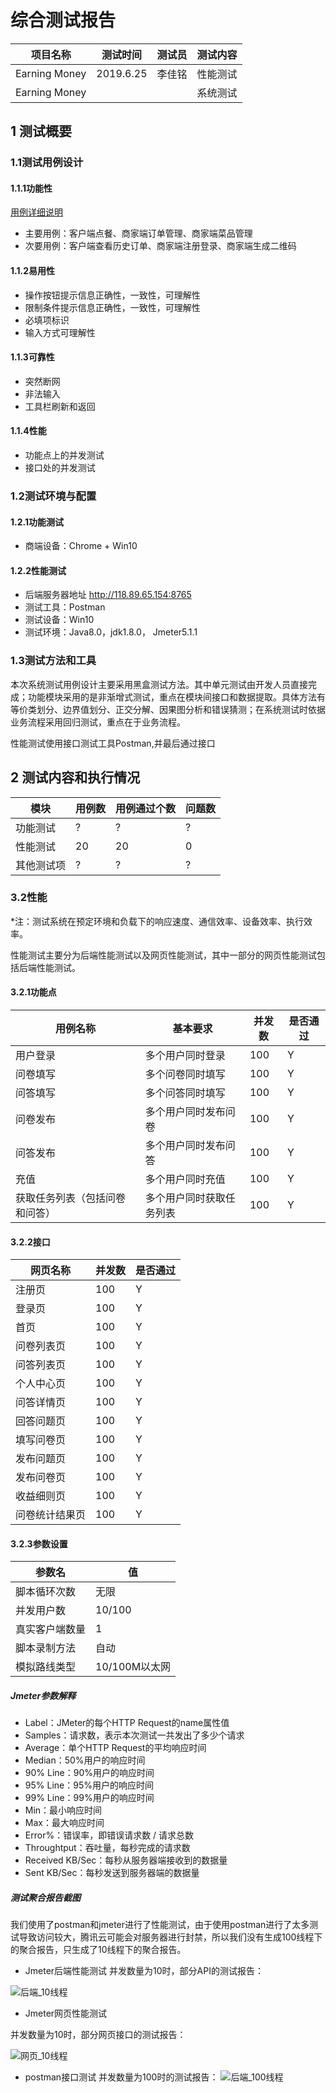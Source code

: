 # 综合测试报告

| 项目名称 | 测试时间 | 测试员 | 测试内容 |
| -------- | -------- | ------ | -------- |
| Earning Money | 2019.6.25 | 李佳铭 | 性能测试 |
| Earning Money |  |  | 系统测试 |

## 1 测试概要
### 1.1测试用例设计
#### 1.1.1功能性
[用例详细说明](../UseCases/README.md)

- 主要用例：客户端点餐、商家端订单管理、商家端菜品管理
- 次要用例：客户端查看历史订单、商家端注册登录、商家端生成二维码

#### 1.1.2易用性

- 操作按钮提示信息正确性，一致性，可理解性
- 限制条件提示信息正确性，一致性，可理解性
- 必填项标识
- 输入方式可理解性


#### 1.1.3可靠性

- 突然断网
- 非法输入
- 工具栏刷新和返回

#### 1.1.4性能
- 功能点上的并发测试
- 接口处的并发测试

### 1.2测试环境与配置
#### 1.2.1功能测试
 - 商端设备：Chrome + Win10

#### 1.2.2性能测试
 - 后端服务器地址 http://118.89.65.154:8765
 - 测试工具：Postman
 - 测试设备：Win10
 - 测试环境：Java8.0，jdk1.8.0， Jmeter5.1.1

 ### 1.3测试方法和工具

本次系统测试用例设计主要采用黑盒测试方法。其中单元测试由开发人员直接完成；功能模块采用的是非渐增式测试，重点在模块间接口和数据提取。具体方法有等价类划分、边界值划分、正交分解、因果图分析和错误猜测；在系统测试时依据业务流程采用回归测试，重点在于业务流程。

性能测试使用接口测试工具Postman,并最后通过接口


## 2 测试内容和执行情况
| 模块 | 用例数 | 用例通过个数 | 问题数 |
| ---- | ------ | ------------ | ------ |
| 功能测试 | ? | ? | ? |
| 性能测试 | 20 | 20 | 0 |
| 其他测试项 | ? | ? | ? |



### 3.2性能

*注：测试系统在预定环境和负载下的响应速度、通信效率、设备效率、执行效率。

性能测试主要分为后端性能测试以及网页性能测试，其中一部分的网页性能测试包括后端性能测试。


#### 3.2.1功能点

| 用例名称 | 基本要求 | 并发数 | 是否通过 |
|-------|-------|-------| --- |
| 用户登录 | 多个用户同时登录 | 100 | Y |
| 问卷填写 | 多个问卷同时填写 | 100 | Y |
| 问答填写 | 多个问答同时填写|100| Y|
| 问卷发布 | 多个用户同时发布问卷 |100|Y|
| 问答发布 | 多个用户同时发布问答| 100 |Y|
| 充值 | 多个用户同时充值 | 100 |Y|
| 获取任务列表（包括问卷和问答） | 多个用户同时获取任务列表 | 100 |Y|

#### 3.2.2接口

| 网页名称 | 并发数 | 是否通过 |
| --- | --- | --- |
| 注册页 | 100 | Y |
| 登录页 | 100 | Y |
| 首页 | 100 | Y |
| 问卷列表页 | 100 | Y |
| 问答列表页 | 100 | Y |
| 个人中心页 | 100 | Y |
| 问答详情页 | 100 | Y |
| 回答问题页 | 100 | Y |
| 填写问卷页 | 100 | Y |
| 发布问题页 | 100 | Y |
| 发布问卷页 | 100 | Y |
| 收益细则页 | 100 | Y |
| 问卷统计结果页 | 100 | Y |

#### 3.2.3参数设置
| 参数名| 值|
| ---- | --- |
| 脚本循环次数 | 无限 |
| 并发用户数 | 10/100 |
| 真实客户端数量 | 1 |
| 脚本录制方法 | 自动 |
| 模拟路线类型 | 10/100M以太网 |

##### Jmeter参数解释

- Label：JMeter的每个HTTP Request的name属性值
- Samples：请求数，表示本次测试一共发出了多少个请求
- Average：单个HTTP Request的平均响应时间
- Median：50%用户的响应时间
- 90% Line：90%用户的响应时间
- 95% Line：95%用户的响应时间
- 99% Line：99%用户的响应时间
- Min：最小响应时间
- Max：最大响应时间
- Error%：错误率，即错误请求数 / 请求总数
- Throughtput：吞吐量，每秒完成的请求数
- Received KB/Sec：每秒从服务器端接收到的数据量
- Sent KB/Sec：每秒发送到服务器端的数据量

##### 测试聚合报告截图

我们使用了postman和jmeter进行了性能测试，由于使用postman进行了太多测试导致访问较大，腾讯云可能会对服务器进行封禁，所以我们没有生成100线程下的聚合报告，只生成了10线程下的聚合报告。


 - Jmeter后端性能测试
并发数量为10时，部分API的测试报告：

![后端_10线程](../TestingReport/后端_10.JPG)



 - Jmeter网页性能测试

并发数量为10时，部分网页接口的测试报告：

![网页_10线程](../TestingReport/网页_10.JPG)

 - postman接口测试
 并发数量为100时的测试报告：
![后端_100线程](../TestingReport/postman.JPG)







